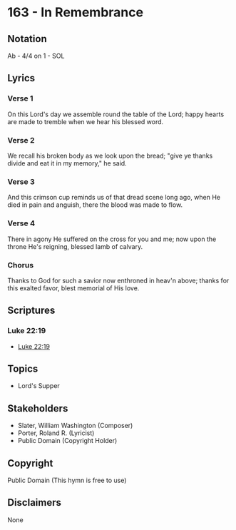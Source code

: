 # 163 - In Remembrance

## Notation

Ab - 4/4 on 1 - SOL

## Lyrics

### Verse 1

On this Lord's day we assemble round the table of the Lord; happy hearts are made to tremble when we hear his blessed word.

### Verse 2

We recall his broken body as we look upon the bread; "give ye thanks divide and eat it in my memory," he said.

### Verse 3

And this crimson cup reminds us of that dread scene long ago, when He died in pain and anguish, there the blood was made to flow.

### Verse 4

There in agony He suffered on the cross for you and me; now upon the throne He's reigning, blessed lamb of calvary.

### Chorus

Thanks to God for such a savior now enthroned in heav'n above; thanks for this exalted favor, blest memorial of His love.


## Scriptures

### Luke 22:19

- [Luke 22:19](https://www.biblegateway.com/passage/?search=Luke%2022%3A19)


## Topics

- Lord's Supper

## Stakeholders

- Slater, William Washington (Composer)
- Porter, Roland R. (Lyricist)
- Public Domain (Copyright Holder)

## Copyright

Public Domain
(This hymn is free to use)

## Disclaimers

None

